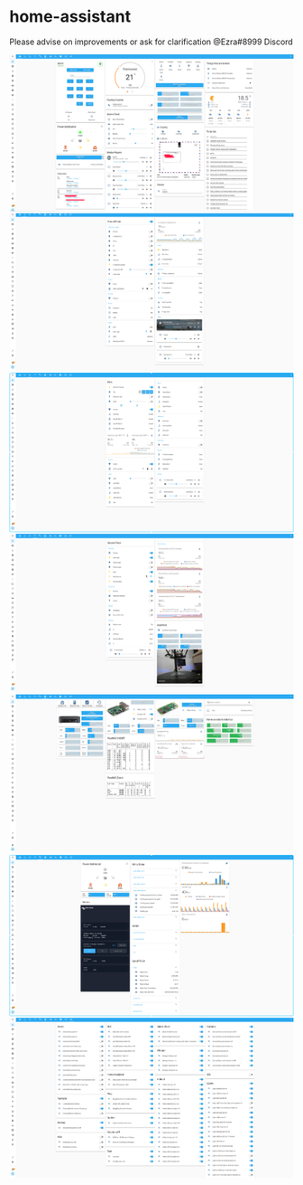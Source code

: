 # home-assistant

Please advise on improvements or ask for clarification @Ezra#8999 Discord

![](www/screenshots/front_screen.png)
![](www/screenshots/ground_floor.png)
![](www/screenshots/first_floor.png)
![](www/screenshots/second_floor.png)
![](www/screenshots/system.png)
![](www/screenshots/power.png)
![](www/screenshots/automations.png)
